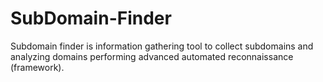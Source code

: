 # SubDomain-Finder
Subdomain finder is information gathering tool to collect subdomains and analyzing domains performing advanced automated reconnaissance (framework).
